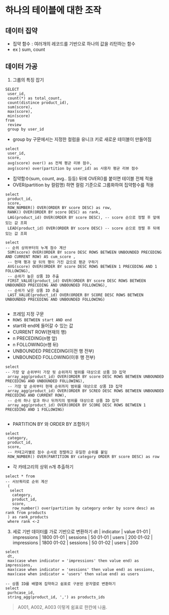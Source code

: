 # 하나의 테이블에 대한 조작
## 데이터 집약
- 집약 함수 : 여러개의 레코드를 기반으로 하나의 값을 리턴하는 함수
- ex ) sum, count
## 데이터 가공

1. 그룹의 특징 잡기
```
SELECT
 user_id,
 count(*) as total_count,
 count(distince product_id),
 sum(score),
 max(score),
 min(score)
from
 review
 group by user_id
```
- group by 구문에서는 지정한 컬럼을 유니크 키로 새로운 테이블이 만들어짐

```
select
 user_id,
 score,
 avg(score) over() as 전체 평균 리뷰 점수,
 avg(score) over(partition by user_id) as 사용자 평균 리뷰 점수
```
- 집약함수(sum, count, avg.. 등등) 뒤에 OVER()를 붙이면 테이블 전체 적용
- OVER(partition by 컬럼명) 하면 컬럼 기준으로 그룹화하여 집약함수를 적용

```
select
 product_id,
 score,
 ROW_NUMBER() OVER(ORDER BY score DESC) as row,
 RANK() OVER(ORDER BY score DESC) as rank,
 LAG(product_id) OVER(ORDER BY score DESC), -- score 순으로 정렬 후 앞에 있는 값 조회
 LEAD(product_id) OVER(ORDER BY score DESC) -- score 순으로 정렬 후 뒤에 있는 값 조회
```

```
select 
-- 순위 상위부터의 누계 점수 계산
 SUM(score) OVER(ORDER BY score DESC ROWS BETWEEN UNBOUNDED PRECEDING AND CURRENT ROW) AS cum_score ,
 -- 현재 행과 앞 뒤의 행이 가진 값으로 평균 구하기
 AVG(score) OVER(ORDER BY score DESC ROWS BETWEEN 1 PRECEDING AND 1 FOLLOWING),
 -- 순위가 높은 상품 ID 추출
 FIRST_VALUE(product_id) OVER(ORDER BY score DESC ROWS BETWEEN UNBOUNDED PRECEDING AND UNBOUNDED FOLLOWING),
 -- 순위가 낮은 상품 ID 추출
 LAST_VALUE(product_id) OVER(ORDER BY SCORE DESC ROWS BETWEEN UNBOUNDED PRECEDING AND UNBOUNDED FOLLOWING)
 
```

- 프레임 지정 구문
 - `ROWS BETWEEN start AND end`
  - start와 end에 들어갈 수 있는 값
   - CURRENT ROW(현재의 행)
   - n PRECEDING(n행 앞)
   - n FOLLOWING(n행 뒤)
   - UNBOUNDED PRECEDING(이전 행 전부)
   - UNBOUNDED FOLLOWING(이후 행 전부) 

```
select 
-- 가장 앞 순위부터 가장 뒷 순위까지 범위를 대상으로 상품 ID 집약
 array_agg(product_id) OVER(ORDER BY score DESC ROWS BETWEEN UNBOUNDED PRECEDING AND UNBOUNDED FOLLOWING),
 -- 가장 앞 순위부터 현재 순위까지 범위를 대상으로 상품 ID 집약
 array_agg(product_id) OVER(ORDER BY SCREO DESC ROWS BETWEEN UNBOUNDED PRECEDING AND CURRENT ROW),
 -- 순위 하나 앞과 하나 뒤까지의 범위를 대상으로 상품 ID 집약
 array_agg(product_id) OVER(ORDER BY SCORE DESC ROWS BETWEEN 1 PRECEDING AND 1 FOLLOWING)
 
```

- PARTITION BY 와 ORDER BY 조합하기

```
select 
 category,
 product_id,
 score,
 -- 카테고리별로 점수 순서로 정렬하고 유일한 순위를 붙임
 ROW_NUMBER() OVER(PARTITION BY category ORDER BY score DESC) as row
```

- 각 카테고리의 상위 n개 추출하기
```
select * from 
-- 서브쿼리로 순위 계산
 (
  select 
   category,
   product_id,
   score,
   row_number() over(partition by category order by score desc) as rank from products
 ) as rank_products
 where rank <-2
```


3. 세로 기반 데이터를 가로 기반으로 변환하기
dt    | indicator   | value
01-01 | impressions | 1800
01-01 | sessions   | 50
01-01 | users       | 200
01-02 | impressions | 1800
01-02 | sessions   | 50
01-02 | users       | 200

```
select
 dt,
 max(case when indicator = 'impressions' then value end) as impressions,
 max(case when indicator = 'sessions' then value end) as sessions,
 max(case when indicator = 'users' then value end) as users
```

```
-- 상품 ID를 배열에 집약하고 쉼표로 구분된 문자열로 변환하기
select 
 purhcase_id,
 string_agg(product_id, ',') as products_ids
```
> A001, A002, A003 이렇게 쉼표로 한칸에 나옴.














